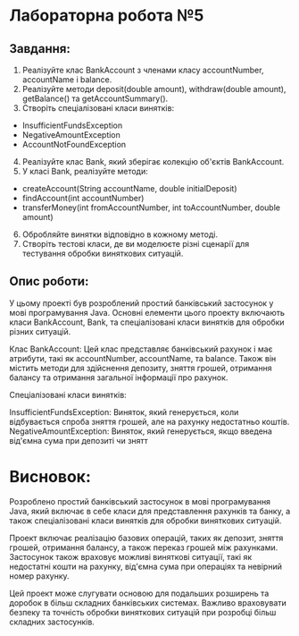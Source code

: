 # Лабораторна робота №5

## Завдання:

1. Реалізуйте клас BankAccount з членами класу accountNumber, accountName і balance.
2. Реалізуйте методи deposit(double amount), withdraw(double amount), getBalance() та getAccountSummary().
3. Створіть спеціалізовані класи винятків:
 - InsufficientFundsException
 - NegativeAmountException
 - AccountNotFoundException
4. Реалізуйте клас Bank, який зберігає колекцію об'єктів BankAccount.
5. У класі Bank, реалізуйте методи:
 - createAccount(String accountName, double initialDeposit)
 - findAccount(int accountNumber)
 - transferMoney(int fromAccountNumber, int toAccountNumber, double amount)
6. Обробляйте винятки відповідно в кожному методі.
7. Створіть тестові класи, де ви моделюєте різні сценарії для тестування обробки виняткових ситуацій.

## Опис роботи:

У цьому проекті був розроблений простий банківський застосунок у мові програмування Java. Основні елементи цього проекту включають класи BankAccount, Bank, та спеціалізовані класи винятків для обробки різних ситуацій.

Клас BankAccount: Цей клас представляє банківський рахунок і має атрибути, такі як accountNumber, accountName, та balance. Також він містить методи для здійснення депозиту, зняття грошей, отримання балансу та отримання загальної інформації про рахунок.

Спеціалізовані класи винятків:

InsufficientFundsException: Виняток, який генерується, коли відбувається спроба зняття грошей, але на рахунку недостатньо коштів.
NegativeAmountException: Виняток, який генерується, якщо введена від'ємна сума при депозиті чи знятт

# Висновок:

Розроблено простий банківський застосунок в мові програмування Java, який включає в себе класи для представлення рахунків та банку, а також спеціалізовані класи винятків для обробки виняткових ситуацій.

Проект включає реалізацію базових операцій, таких як депозит, зняття грошей, отримання балансу, а також переказ грошей між рахунками. Застосунок також враховує можливі виняткові ситуації, такі як недостатні кошти на рахунку, від'ємна сума при операціях та невірний номер рахунку.

Цей проект може слугувати основою для подальших розширень та доробок в більш складних банківських системах. Важливо враховувати безпеку та точність обробки виняткових ситуацій при розробці більш складних застосунків.